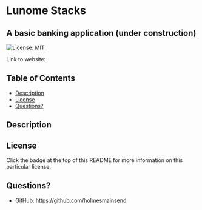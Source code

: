 # Lunome Stacks
## A basic banking application (under construction)

[![License: MIT](https://img.shields.io/badge/License-MIT-yellow.svg)](https://opensource.org/licenses/MIT)

<!-- ![Screenshot of Website]() -->

Link to website: 

  ## Table of Contents
  * [Description](#description)
  * [License](#license)
  * [Questions?](#questions?)


## Description



## License
  Click the badge at the top of this README for more information on this particular license.


## Questions?
  * GitHub: https://github.com/holmesmainsend
